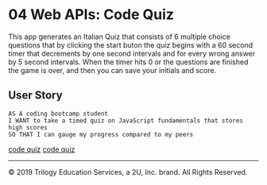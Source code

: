 # 04 Web APIs: Code Quiz
This app generates an Italian Quiz that consists of 6 multiple choice questions that by clicking the start buton the quiz begins with a 60 second timer that decrements by one second intervals and for every wrong answer by 5 second intervals.
When the timer hits 0 or the questions are finished the game is over, and then you can save your initials and score.

## User Story

```
AS A coding bootcamp student
I WANT to take a timed quiz on JavaScript fundamentals that stores high scores
SO THAT I can gauge my progress compared to my peers
```
[code quiz](https://github.com/abouelelas/code-quiz)
[code quiz](https://abouelelas.github.io/code-quiz/)




- - -
© 2019 Trilogy Education Services, a 2U, Inc. brand. All Rights Reserved.
